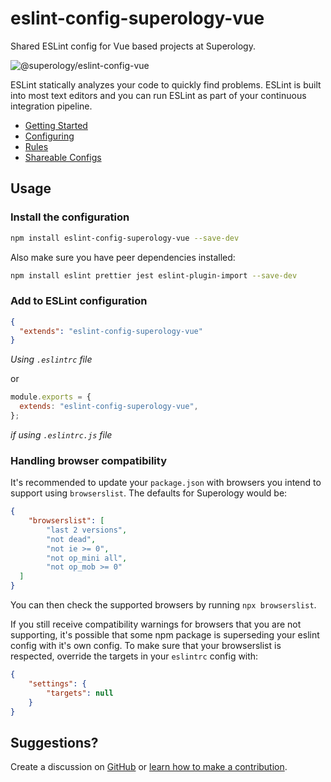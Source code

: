 # eslint-config-superology-vue

Shared ESLint config for Vue based projects at Superology.

![@superology/eslint-config-vue](https://svgshare.com/i/dvq.svg "ESLint Vue config by Superology")

ESLint statically analyzes your code to quickly find problems. ESLint is built into most text editors and you can run ESLint as part of your continuous integration pipeline.

- [Getting Started](https://eslint.org/docs/user-guide/getting-started)
- [Configuring](https://eslint.org/docs/user-guide/configuring)
- [Rules](https://eslint.org/docs/rules/)
- [Shareable Configs](https://eslint.org/docs/developer-guide/shareable-configs)

## Usage

### Install the configuration

```bash
npm install eslint-config-superology-vue --save-dev
```

Also make sure you have peer dependencies installed:

```bash
npm install eslint prettier jest eslint-plugin-import --save-dev
```

### Add to ESLint configuration

```json
{
  "extends": "eslint-config-superology-vue"
}
```

_Using `.eslintrc` file_

or

```js
module.exports = {
  extends: "eslint-config-superology-vue",
};
```

_if using `.eslintrc.js` file_

### Handling browser compatibility

It's recommended to update your `package.json` with browsers you intend to support using `browserslist`. The defaults for Superology would be:

```json
{
    "browserslist": [
        "last 2 versions",
        "not dead",
        "not ie >= 0",
        "not op_mini all",
        "not op_mob >= 0"
  ]
}
```

You can then check the supported browsers by running `npx browserslist`.

If you still receive compatibility warnings for browsers that you are not supporting, it's possible that some npm package is superseding your eslint config with it's own config. To make sure that your browserslist is respected, override the targets in your `eslintrc` config with:

```json
{
    "settings": {
        "targets": null
    }
}
```

## Suggestions?

Create a discussion on [GitHub](/discussions) or [learn how to make a contribution](https://github.com/firstcontributions/first-contributions).
